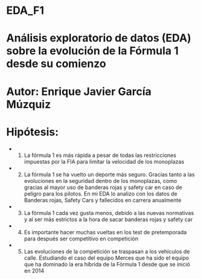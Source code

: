 # EDA_F1
# Análisis exploratorio de datos (EDA) sobre la evolución de la Fórmula 1 desde su comienzo

# Autor: Enrique Javier García Múzquiz

# Hipótesis:

- 1. La fórmula 1 es más rápida a pesar de  todas las restricciones impuestas por la FIA para limitar la velocidad de los monoplazas
- 2. La fórmula 1 se ha vuelto un deporte más seguro. Gracias tanto a las evoluciones en la seguridad dentro de los monoplazas, como gracias al mayor uso de banderas rojas y safety car en caso de peligro para los pilotos. En mi EDA lo analizo con los datos de Banderas rojas, Safety Cars y fallecidos en carrera anualmente
- 3. La fórmula 1 cada vez gusta menos, debido a las nuevas normativas y al ser más estrictos a la hora de sacar banderas rojas y safety car
- 4. Es importante hacer muchas vueltas en los test de pretemporada para después ser competitivo en competición
- 5. Las evoluciones de la competición se traspasan a los vehículos de calle. Estudiando el caso del equipo Merces que ha sido el equipo que ha dominado la era híbrida de la Fórmula 1 desde que se inició en 2014
